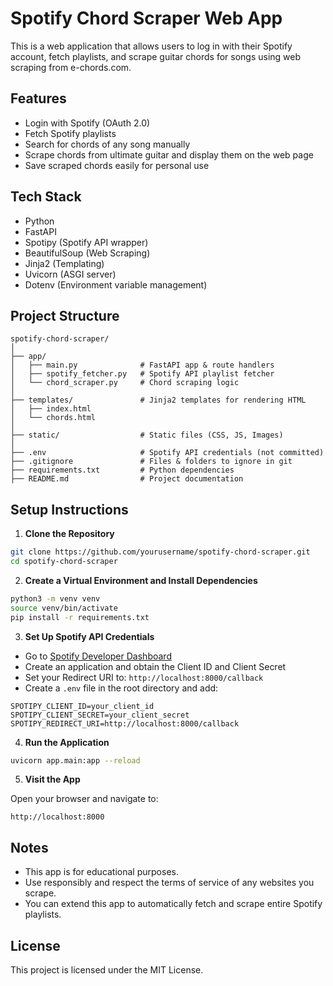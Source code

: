 
# Spotify Chord Scraper Web App

This is a web application that allows users to log in with their Spotify account, fetch playlists, and scrape guitar chords for songs using web scraping from e-chords.com.

## Features

- Login with Spotify (OAuth 2.0)
- Fetch Spotify playlists
- Search for chords of any song manually
- Scrape chords from ultimate guitar and display them on the web page
- Save scraped chords easily for personal use

## Tech Stack

- Python
- FastAPI
- Spotipy (Spotify API wrapper)
- BeautifulSoup (Web Scraping)
- Jinja2 (Templating)
- Uvicorn (ASGI server)
- Dotenv (Environment variable management)

## Project Structure

```
spotify-chord-scraper/
│
├── app/
│   ├── main.py              # FastAPI app & route handlers
│   ├── spotify_fetcher.py   # Spotify API playlist fetcher
│   └── chord_scraper.py     # Chord scraping logic
│
├── templates/               # Jinja2 templates for rendering HTML
│   ├── index.html           
│   └── chords.html          
│
├── static/                  # Static files (CSS, JS, Images)
│
├── .env                     # Spotify API credentials (not committed)
├── .gitignore               # Files & folders to ignore in git
├── requirements.txt         # Python dependencies
├── README.md                # Project documentation
```

## Setup Instructions

1. **Clone the Repository**

```bash
git clone https://github.com/yourusername/spotify-chord-scraper.git
cd spotify-chord-scraper
```

2. **Create a Virtual Environment and Install Dependencies**

```bash
python3 -m venv venv
source venv/bin/activate
pip install -r requirements.txt
```

3. **Set Up Spotify API Credentials**

- Go to [Spotify Developer Dashboard](https://developer.spotify.com/dashboard)
- Create an application and obtain the Client ID and Client Secret
- Set your Redirect URI to: `http://localhost:8000/callback`
- Create a `.env` file in the root directory and add:

```
SPOTIPY_CLIENT_ID=your_client_id
SPOTIPY_CLIENT_SECRET=your_client_secret
SPOTIPY_REDIRECT_URI=http://localhost:8000/callback
```

4. **Run the Application**

```bash
uvicorn app.main:app --reload
```

5. **Visit the App**

Open your browser and navigate to:

```
http://localhost:8000
```

## Notes

- This app is for educational purposes.
- Use responsibly and respect the terms of service of any websites you scrape.
- You can extend this app to automatically fetch and scrape entire Spotify playlists.

## License

This project is licensed under the MIT License.
